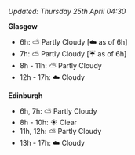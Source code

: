 *Updated: Thursday 25th April 04:30*

**Glasgow**

* 6h: :partly_sunny: Partly Cloudy [:cloud: as of 6h]
* 7h: :partly_sunny: Partly Cloudy [:umbrella: as of 6h]
* 8h - 11h: :partly_sunny: Partly Cloudy
* 12h - 17h: :cloud: Cloudy

**Edinburgh**

* 6h, 7h: :partly_sunny: Partly Cloudy
* 8h - 10h: :sunny: Clear
* 11h, 12h: :partly_sunny: Partly Cloudy
* 13h - 17h: :cloud: Cloudy
